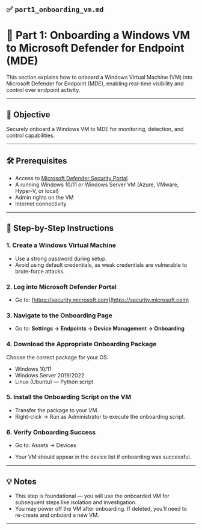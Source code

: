 ## ✅ `part1_onboarding_vm.md`

# 🚀 Part 1: Onboarding a Windows VM to Microsoft Defender for Endpoint (MDE)

This section explains how to onboard a Windows Virtual Machine (VM) into Microsoft Defender for Endpoint (MDE), enabling real-time visibility and control over endpoint activity.

---

## 🎯 Objective

Securely onboard a Windows VM to MDE for monitoring, detection, and control capabilities.

---

## 🛠️ Prerequisites

- Access to [Microsoft Defender Security Portal](https://security.microsoft.com)
- A running Windows 10/11 or Windows Server VM (Azure, VMware, Hyper-V, or local)
- Admin rights on the VM
- Internet connectivity

---

## 🧩 Step-by-Step Instructions

### 1. Create a Windows Virtual Machine

-   Use a strong password during setup.
-   Avoid using default credentials, as weak credentials are vulnerable to brute-force attacks.

### 2. Log into Microsoft Defender Portal

- Go to: [https://security.microsoft.com](https://security.microsoft.com)

### 3. Navigate to the Onboarding Page

- Go to: **Settings → Endpoints → Device Management → Onboarding**

### 4. Download the Appropriate Onboarding Package

Choose the correct package for your OS:

- Windows 10/11
- Windows Server 2019/2022
- Linux (Ubuntu) — Python script

### 5. Install the Onboarding Script on the VM

- Transfer the package to your VM.
- Right-click → Run as Administrator to execute the onboarding script.

### 6. Verify Onboarding Success

- Go to: Assets → Devices

- Your VM should appear in the device list if onboarding was successful.

---

## 💡 Notes

- This step is foundational — you will use the onboarded VM for subsequent steps like isolation and investigation.
- You may power off the VM after onboarding. If deleted, you'll need to re-create and onboard a new VM.

---
